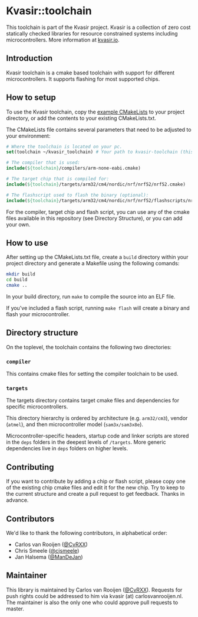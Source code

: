 # Kvasir::toolchain
This toolchain is part of the Kvasir project. Kvasir is a collection
of zero cost statically checked libraries for resource constrained
systems including microcontrollers. More information at
[kvasir.io](http://kvasir.io).

## Introduction
Kvasir toolchain is a cmake based toolchain with support for different
microcontrollers. It supports flashing for most supported chips.

## How to setup
To use the Kvasir toolchain, copy the
[example CMakeLists](/CMakeLists.txt.example) to your project
directory, or add the contents to your existing CMakeLists.txt.

The CMakeLists file contains several parameters that need to be
adjusted to your environment:

```cmake
# Where the toolchain is located on your pc.
set(toolchain ~/kvasir_toolchain) # Your path to kvasir-toolchain (this repository).

# The compiler that is used:
include(${toolchain}/compilers/arm-none-eabi.cmake)

# The target chip that is compiled for:
include(${toolchain}/targets/arm32/cm4/nordic/nrf/nrf52/nrf52.cmake)

# The flashscript used to flash the binary (optional):
include(${toolchain}/targets/arm32/cm4/nordic/nrf/nrf52/flashscripts/nrfjprog.cmake)
```

For the compiler, target chip and flash script, you can use any of the
cmake files available in this repository (see Directory Structure), or
you can add your own.

## How to use
After setting up the CMakeLists.txt file, create a `build` directory
within your project directory and generate a Makefile using the
following comands:

```bash
mkdir build
cd build
cmake ..
```

In your build directory, run `make` to compile the source into an ELF
file.

If you've included a flash script, running `make flash` will create a
binary and flash your microcontroller.

## Directory structure
On the toplevel, the toolchain contains the following two directories:

### `compiler`
This contains cmake files for setting the compiler toolchain to be used.

### `targets`
The targets directory contains target cmake files and dependencies for
specific microcontrollers.

This directory hierarchy is ordered by architecture
(e.g. `arm32/cm3`), vendor (`atmel`), and then microcontroller model
(`sam3x/sam3x8e`).

Microcontroller-specific headers, startup code and linker scripts are
stored in the `deps` folders in the deepest levels of `/targets`. More
generic dependencies live in `deps` folders on higher levels.

## Contributing
If you want to contribute by adding a chip or flash script, please
copy one of the existing chip cmake files and edit it for the new
chip.
Try to keep to the current structure and create a pull request to get
feedback. Thanks in advance.

## Contributors
We'd like to thank the following contributors, in alphabetical order:

- Carlos van Rooijen ([@CvRXX](https://github.com/CvRXX))
- Chris Smeele ([@cjsmeele](https://github.com/cjsmeele))
- Jan Halsema ([@ManDeJan](https://github.com/ManDeJan))

## Maintainer
This library is maintained by Carlos van Rooijen
([@CvRXX](https://github.com/CvRXX)). Requests for push rights could
be addressed to him via kvasir (at) carlosvanrooijen.nl. The
maintainer is also the only one who could approve pull requests to
master.
